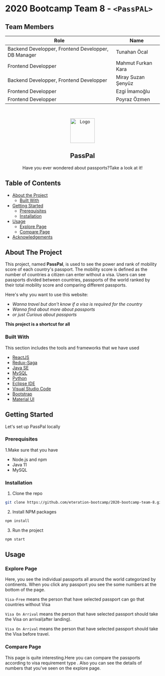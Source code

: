 # 2020 Bootcamp Team 8 - `<PassPAL>`

## Team Members

| Role               | Name               |
|--------------------|--------------------|
| Backend Developper, Frontend Developper, DB Manager | Tunahan Öcal|
| Frontend Developper | Mahmut Furkan Kara |
| Backend Developper, Frontend Developper | Miray Suzan Şenyüz |
| Frontend Developper | Ezgi İmamoğlu      | 
| Frontend Developper | Poyraz Özmen       | 

<br />
<p align="center">
  <a>
    <img src="images/logo.png" alt="Logo" width="80" height="80">
  </a>

  <h2 align="center">PassPal</h2>

  <p align="center">
    Have you ever wondered about passports?Take a look at it!
  
<!-- TABLE OF CONTENTS -->
  
## Table of Contents

* [About the Project](#about-the-project)
  * [Built With](#built-with)
* [Getting Started](#getting-started)
  * [Prerequisites](#prerequisites)
  * [Installation](#installation)
* [Usage](#usage)
  * [Explore Page](#explore-page)
  * [Compare Page](#compare-page)
* [Acknowledgements](#acknowledgements)

## About The Project

  This project, named **PassPal**, is used to see the power and rank of mobility score of each country's passport. The mobility score is defined as the number of countries a citizen can enter without a visa. Users can see passports divided between countries, passports of the world ranked by their total mobility score and comparing different passports.

Here's why you want to use this website:
* *Wanna travel but don't know if a visa is required for the country*
* *Wanna find about more about passports*
* *or just Curious about passports*

**This project is a shortcut for all**

### Built With 
This section includes the tools and frameworks that we have used

* [ReactJS](https://reactjs.org/)
* [Redux-Saga](https://redux-saga.js.org/)
* [Java SE](https://www.oracle.com/java/technologies/)
* [MySQL](https://www.mysql.com/)
* [Python](https://www.python.org/)
* [Eclipse IDE](https://www.eclipse.org/eclipseide/)
* [Visual Studio Code](https://code.visualstudio.com/)
* [Bootstrap](https://getbootstrap.com)
* [Material UI](https://material-ui.com/)


## Getting Started

Let's set up PassPal locally

### Prerequisites
1.Make sure that you have 
* Node.js and npm
* Java 11
* MySQL

### Installation

1. Clone the repo
```sh
git clone https://github.com/eteration-bootcamp/2020-bootcamp-team-8.git
```
2. Install NPM packages
```sh
npm install
```
3. Run the project
```sh
npm start
```
## Usage

### Explore Page

Here, you see the individual passports all around the world categorized by continents.
When you click any passport you see the some numbers at the bottom of the page.

`Visa-Free` means the person that have selected passport can go that countries without Visa

`Visa On Arrival` means the person that have selected passport should take the Visa on arrival(after landing). 

`Visa On Arrival` means the person that have selected passport should take the Visa before travel. 

### Compare Page

This page is quite interesting.Here you can compare the passports according to visa requirement type . Also you can see the details of numbers that you've seen on the explore page.

